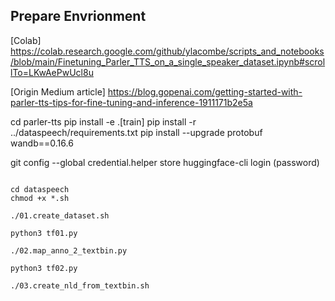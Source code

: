 ## Prepare Envrionment

[Colab] https://colab.research.google.com/github/ylacombe/scripts_and_notebooks/blob/main/Finetuning_Parler_TTS_on_a_single_speaker_dataset.ipynb#scrollTo=LKwAePwUcl8u

[Origin Medium article] https://blog.gopenai.com/getting-started-with-parler-tts-tips-for-fine-tuning-and-inference-1911171b2e5a

<!-- ```
git clone https://github.com/huggingface/dataspeech.git
cd dataspeech
pip install --quiet -r ./dataspeech/requirements.txt

git clone https://github.com/huggingface/parler-tts.git
%cd parler-tts
pip install --quiet -e .[train] -->

cd parler-tts
pip install  -e .[train]
pip install  -r ../dataspeech/requirements.txt
pip install --upgrade protobuf wandb==0.16.6

git config --global credential.helper store
huggingface-cli login
(password)
```

cd dataspeech
chmod +x *.sh

./01.create_dataset.sh

python3 tf01.py

./02.map_anno_2_textbin.py

python3 tf02.py

./03.create_nld_from_textbin.sh